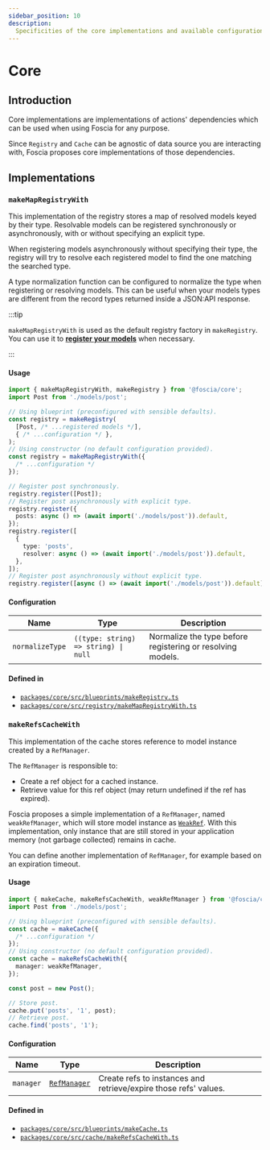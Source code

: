 ```yaml
---
sidebar_position: 10
description:
  Specificities of the core implementations and available configuration.
---
```


# Core

## Introduction

Core implementations are implementations of actions' dependencies which can be
used when using Foscia for any purpose.

Since `Registry` and `Cache` can be agnostic of data source you are interacting
with, Foscia proposes core implementations of those dependencies.

## Implementations

### `makeMapRegistryWith`

This implementation of the registry stores a map of resolved models keyed by
their type. Resolvable models can be registered synchronously or asynchronously,
with or without specifying an explicit type.

When registering models asynchronously without specifying their type, the
registry will try to resolve each registered model to find the one matching the
searched type.

A type normalization function can be configured to normalize the type when
registering or resolving models. This can be useful when your models types are
different from the record types returned inside a JSON:API response.

:::tip

`makeMapRegistryWith` is used as the default registry factory in `makeRegistry`.
You can use it to
[**register your models**](/docs/digging-deeper/actions/models-registration)
when necessary.

:::

#### Usage

```typescript
import { makeMapRegistryWith, makeRegistry } from '@foscia/core';
import Post from './models/post';

// Using blueprint (preconfigured with sensible defaults).
const registry = makeRegistry(
  [Post, /* ...registered models */],
  { /* ...configuration */ },
);
// Using constructor (no default configuration provided).
const registry = makeMapRegistryWith({
  /* ...configuration */
});

// Register post synchronously.
registry.register([Post]);
// Register post asynchronously with explicit type.
registry.register({
  posts: async () => (await import('./models/post')).default,
});
registry.register([
  {
    type: 'posts',
    resolver: async () => (await import('./models/post')).default,
  },
]);
// Register post asynchronously without explicit type.
registry.register([async () => (await import('./models/post')).default]);
```

#### Configuration

| Name            | Type                                                | Description                                                |
| --------------- | --------------------------------------------------- | ---------------------------------------------------------- |
| `normalizeType` | <code>((type: string) => string) &vert; null</code> | Normalize the type before registering or resolving models. |

#### Defined in

- [`packages/core/src/blueprints/makeRegistry.ts`](https://github.com/foscia-dev/foscia/blob/main/packages/core/src/blueprints/makeRegistry.ts)
- [`packages/core/src/registry/makeMapRegistryWith.ts`](https://github.com/foscia-dev/foscia/blob/main/packages/core/src/registry/makeMapRegistryWith.ts)

### `makeRefsCacheWith`

This implementation of the cache stores reference to model instance created by a
`RefManager`.

The `RefManager` is responsible to:

- Create a ref object for a cached instance.
- Retrieve value for this ref object (may return undefined if the ref has
  expired).

Foscia proposes a simple implementation of a `RefManager`, named
`weakRefManager`, which will store model instance as
[`WeakRef`](https://developer.mozilla.org/docs/Web/JavaScript/Reference/Global_Objects/WeakRef).
With this implementation, only instance that are still stored in your
application memory (not garbage collected) remains in cache.

You can define another implementation of `RefManager`, for example based on an
expiration timeout.

#### Usage

```typescript
import { makeCache, makeRefsCacheWith, weakRefManager } from '@foscia/core';
import Post from './models/post';

// Using blueprint (preconfigured with sensible defaults).
const cache = makeCache({
  /* ...configuration */
});
// Using constructor (no default configuration provided).
const cache = makeRefsCacheWith({
  manager: weakRefManager,
});

const post = new Post();

// Store post.
cache.put('posts', '1', post);
// Retrieve post.
cache.find('posts', '1');
```

#### Configuration

| Name      | Type                                                                     | Description                                                      |
|-----------|--------------------------------------------------------------------------|------------------------------------------------------------------|
| `manager` | [`RefManager`](/docs/reference/api/@foscia/core/type-aliases/RefManager) | Create refs to instances and retrieve/expire those refs' values. |

#### Defined in

- [`packages/core/src/blueprints/makeCache.ts`](https://github.com/foscia-dev/foscia/blob/main/packages/core/src/blueprints/makeCache.ts)
- [`packages/core/src/cache/makeRefsCacheWith.ts`](https://github.com/foscia-dev/foscia/blob/main/packages/core/src/cache/makeRefsCacheWith.ts)
